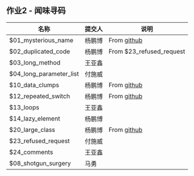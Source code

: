 ## 作业2 - 闻味寻码

|名称|提交人|说明|  
|---|---|---|
| $01_mysterious_name | 杨鹏博| From [github](https://github.com/lkp7321/sour/blob/06ac40e140bad1dc1e7b3590ce099bc02ae065f2/fxadmin/src/main/java/com/ylxx/fx/service/po/jsh/Trd_tranlist.java)
| $02_duplicated_code | 杨鹏博 | From $23_refused_request |
| $03_long_method | 王亚鑫 |  |
| $04_long_parameter_list|付施威|| 
| $10_data_clumps|杨鹏博|From [github](https://github.com/tcongwu/Myconf/blob/bfe2f0798e3d1f91db0b3711f50bd624532ceb82/sources/src/org/myconf/formbean/PaperForm.java)|
| $12_repeated_switch | 杨鹏博 | From [github](https://github.com/PlanetacraftBR/CHProject/blob/b33ac681e3e349f759c3ef026672ec98ab922111/src/main/java/me/security/GeoIP/regionName.java) |
| $13_loops | 王亚鑫 |  |
| $14_lazy_element | 杨鹏博 |  |
| $20_large_class | 杨鹏博 | From [github](https://github.com/MxJ3lany/ExtractionFiles/blob/e4202ae097b1ff221972e2b14d1e13ed91eb979b/010_meganz_android/src1/mega/privacy/android/app/utils/RTFFormatter.java)  |
| $23_refused_request | 付施威 | |
| $24_comments | 王亚鑫 |  |
| $08_shotgun_surgery | 马勇 |  |